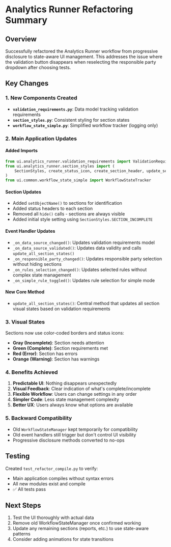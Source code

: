# Analytics Runner Refactoring Summary

## Overview
Successfully refactored the Analytics Runner workflow from progressive disclosure to state-aware UI management. This addresses the issue where the validation button disappears when reselecting the responsible party dropdown after choosing tests.

## Key Changes

### 1. New Components Created
- **`validation_requirements.py`**: Data model tracking validation requirements
- **`section_styles.py`**: Consistent styling for section states
- **`workflow_state_simple.py`**: Simplified workflow tracker (logging only)

### 2. Main Application Updates

#### Added Imports
```python
from ui.analytics_runner.validation_requirements import ValidationRequirements
from ui.analytics_runner.section_styles import (
    SectionStyles, create_status_icon, create_section_header, update_section_header
)
from ui.common.workflow_state_simple import WorkflowStateTracker
```

#### Section Updates
- Added `setObjectName()` to sections for identification
- Added status headers to each section
- Removed all `hide()` calls - sections are always visible
- Added initial style setting using `SectionStyles.SECTION_INCOMPLETE`

#### Event Handler Updates
- `_on_data_source_changed()`: Updates validation requirements model
- `_on_data_source_validated()`: Updates data validity and calls `update_all_section_states()`
- `_on_responsible_party_changed()`: Updates responsible party selection without hiding sections
- `_on_rules_selection_changed()`: Updates selected rules without complex state management
- `_on_simple_rule_toggled()`: Updates rule selection for simple mode

#### New Core Method
- `update_all_section_states()`: Central method that updates all section visual states based on validation requirements

### 3. Visual States
Sections now use color-coded borders and status icons:
- **Gray (Incomplete)**: Section needs attention
- **Green (Complete)**: Section requirements met
- **Red (Error)**: Section has errors
- **Orange (Warning)**: Section has warnings

### 4. Benefits Achieved
1. **Predictable UI**: Nothing disappears unexpectedly
2. **Visual Feedback**: Clear indication of what's complete/incomplete
3. **Flexible Workflow**: Users can change settings in any order
4. **Simpler Code**: Less state management complexity
5. **Better UX**: Users always know what options are available

### 5. Backward Compatibility
- Old `WorkflowStateManager` kept temporarily for compatibility
- Old event handlers still trigger but don't control UI visibility
- Progressive disclosure methods converted to no-ops

## Testing
Created `test_refactor_compile.py` to verify:
- Main application compiles without syntax errors
- All new modules exist and compile
- ✅ All tests pass

## Next Steps
1. Test the UI thoroughly with actual data
2. Remove old WorkflowStateManager once confirmed working
3. Update any remaining sections (reports, etc.) to use state-aware patterns
4. Consider adding animations for state transitions